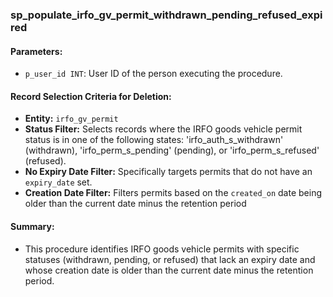 ### sp_populate_irfo_gv_permit_withdrawn_pending_refused_expired

#### Parameters:
- `p_user_id INT`: User ID of the person executing the procedure.

#### Record Selection Criteria for Deletion:
- **Entity:** `irfo_gv_permit`
- **Status Filter:** Selects records where the IRFO goods vehicle permit status is in one of the following states: 'irfo_auth_s_withdrawn' (withdrawn), 'irfo_perm_s_pending' (pending), or 'irfo_perm_s_refused' (refused).
- **No Expiry Date Filter:** Specifically targets permits that do not have an `expiry_date` set.
- **Creation Date Filter:** Filters permits based on the `created_on` date being older than the current date minus the retention period

#### Summary:
- This procedure identifies IRFO goods vehicle permits with specific statuses (withdrawn, pending, or refused) that lack an expiry date and whose creation date is older than the current date minus the retention period.
